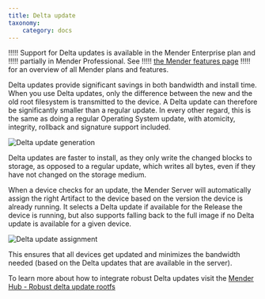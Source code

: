 ```yaml
---
title: Delta update
taxonomy:
    category: docs
---
```


!!!!! Support for Delta updates is available in the Mender Enterprise plan and
!!!!! partially in Mender Professional. See
!!!!! [the Mender features page](https://mender.io/product/features?target=_blank)
!!!!! for an overview of all Mender plans and features.

Delta updates provide significant savings in both bandwidth and install time.
When you use Delta updates, only the difference between the new and the old root
filesystem is transmitted to the device. A Delta update can therefore be
significantly smaller than a regular update. In every other regard, this is the
same as doing a regular Operating System update, with atomicity, integrity, rollback
and signature support included.


![Delta update generation](image0.png)


Delta updates are faster to install, as they only write the changed blocks to
storage, as opposed to a regular update, which writes all bytes, even if they
have not changed on the storage medium.


When a device checks for an update, the Mender Server will automatically assign
the right Artifact to the device based on the version the device is already
running. It selects a Delta update if available for the Release the device is
running, but also supports falling back to the full image if no Delta update is
available for a given device.

![Delta update assignment](image1.png)

This ensures that all devices get updated and minimizes the bandwidth needed
(based on the Delta updates that are available in the server).

To learn more about how to integrate robust Delta updates visit the
[Mender Hub - Robust delta update rootfs](https://hub.mender.io/t/robust-delta-update-rootfs/1144?target=_blank)

